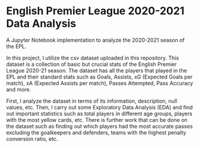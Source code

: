 # English Premier League 2020-2021 Data Analysis
A Jupyter Notebook implementation to analyze the 2020-2021 season of the EPL.

In this project, I utilize the csv dataset uploaded in this repository. This dataset is a collection of basic but crucial stats of the English Premier League 2020-21 season. The dataset has all the players that played in the EPL and their standard stats such as Goals, Assists, xG (Expected Goals per match), xA (Expected Assists per match), Passes Attempted, Pass Accuracy and more.

First, I analyze the dataset in terms of its information, description, null values, etc. Then, I carry out some Exploratory Data Analysis (EDA) and find out important statistics such as total players in different age groups, players with the most yellow cards, etc. There is further work that can be done on the dataset such as finding out which players had the most accurate passes excluding the goalkeepers and defenders, teams with the highest penalty conversion ratio, etc.
